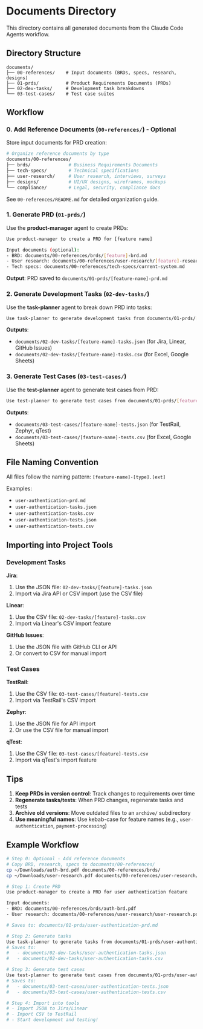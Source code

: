 # Documents Directory

This directory contains all generated documents from the Claude Code Agents workflow.

## Directory Structure

```
documents/
├── 00-references/    # Input documents (BRDs, specs, research, designs)
├── 01-prds/          # Product Requirements Documents (PRDs)
├── 02-dev-tasks/     # Development task breakdowns
└── 03-test-cases/    # Test case suites
```

## Workflow

### 0. Add Reference Documents (`00-references/`) - Optional

Store input documents for PRD creation:

```bash
# Organize reference documents by type
documents/00-references/
├── brds/              # Business Requirements Documents
├── tech-specs/        # Technical specifications
├── user-research/     # User research, interviews, surveys
├── designs/           # UI/UX designs, wireframes, mockups
└── compliance/        # Legal, security, compliance docs
```

See `00-references/README.md` for detailed organization guide.

### 1. Generate PRD (`01-prds/`)

Use the **product-manager** agent to create PRDs:

```bash
Use product-manager to create a PRD for [feature name]

Input documents (optional):
- BRD: documents/00-references/brds/[feature]-brd.md
- User research: documents/00-references/user-research/[feature]-research.pdf
- Tech specs: documents/00-references/tech-specs/current-system.md
```

**Output**: PRD saved to `documents/01-prds/[feature-name]-prd.md`

### 2. Generate Development Tasks (`02-dev-tasks/`)

Use the **task-planner** agent to break down PRD into tasks:

```bash
Use task-planner to generate development tasks from documents/01-prds/[feature-name]-prd.md
```

**Outputs**:
- `documents/02-dev-tasks/[feature-name]-tasks.json` (for Jira, Linear, GitHub Issues)
- `documents/02-dev-tasks/[feature-name]-tasks.csv` (for Excel, Google Sheets)

### 3. Generate Test Cases (`03-test-cases/`)

Use the **test-planner** agent to generate test cases from PRD:

```bash
Use test-planner to generate test cases from documents/01-prds/[feature-name]-prd.md
```

**Outputs**:
- `documents/03-test-cases/[feature-name]-tests.json` (for TestRail, Zephyr, qTest)
- `documents/03-test-cases/[feature-name]-tests.csv` (for Excel, Google Sheets)

## File Naming Convention

All files follow the naming pattern: `[feature-name]-[type].[ext]`

Examples:
- `user-authentication-prd.md`
- `user-authentication-tasks.json`
- `user-authentication-tasks.csv`
- `user-authentication-tests.json`
- `user-authentication-tests.csv`

## Importing into Project Tools

### Development Tasks

**Jira**:
1. Use the JSON file: `02-dev-tasks/[feature]-tasks.json`
2. Import via Jira API or CSV import (use the CSV file)

**Linear**:
1. Use the CSV file: `02-dev-tasks/[feature]-tasks.csv`
2. Import via Linear's CSV import feature

**GitHub Issues**:
1. Use the JSON file with GitHub CLI or API
2. Or convert to CSV for manual import

### Test Cases

**TestRail**:
1. Use the CSV file: `03-test-cases/[feature]-tests.csv`
2. Import via TestRail's CSV import

**Zephyr**:
1. Use the JSON file for API import
2. Or use the CSV file for manual import

**qTest**:
1. Use the CSV file: `03-test-cases/[feature]-tests.csv`
2. Import via qTest's import feature

## Tips

1. **Keep PRDs in version control**: Track changes to requirements over time
2. **Regenerate tasks/tests**: When PRD changes, regenerate tasks and tests
3. **Archive old versions**: Move outdated files to an `archive/` subdirectory
4. **Use meaningful names**: Use kebab-case for feature names (e.g., `user-authentication`, `payment-processing`)

## Example Workflow

```bash
# Step 0: Optional - Add reference documents
# Copy BRD, research, specs to documents/00-references/
cp ~/Downloads/auth-brd.pdf documents/00-references/brds/
cp ~/Downloads/user-research.pdf documents/00-references/user-research/

# Step 1: Create PRD
Use product-manager to create a PRD for user authentication feature

Input documents:
- BRD: documents/00-references/brds/auth-brd.pdf
- User research: documents/00-references/user-research/user-research.pdf

# Saves to: documents/01-prds/user-authentication-prd.md

# Step 2: Generate tasks
Use task-planner to generate tasks from documents/01-prds/user-authentication-prd.md
# Saves to:
#   - documents/02-dev-tasks/user-authentication-tasks.json
#   - documents/02-dev-tasks/user-authentication-tasks.csv

# Step 3: Generate test cases
Use test-planner to generate test cases from documents/01-prds/user-authentication-prd.md
# Saves to:
#   - documents/03-test-cases/user-authentication-tests.json
#   - documents/03-test-cases/user-authentication-tests.csv

# Step 4: Import into tools
# - Import JSON to Jira/Linear
# - Import CSV to TestRail
# - Start development and testing!
```
